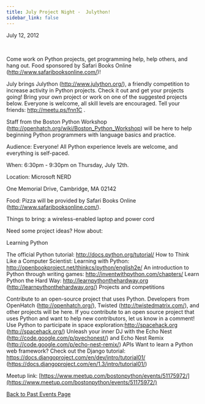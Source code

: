 ```yaml
---
title: July Project Night -  Julython!
sidebar_link: false
---
```


July 12, 2012


   

Come work on Python projects, get programming help, help others, and hang out. Food sponsored by Safari Books Online (http://www.safaribooksonline.com/)!

July brings Julython (http://www.julython.org/), a friendly competition to increase activity in Python projects. Check it out and get your projects going! Bring your own project or work on one of the suggested projects below. Everyone is welcome, all skill levels are encouraged. Tell your friends: http://meetu.ps/fnn1C .

Staff from the Boston Python Workshop (http://openhatch.org/wiki/Boston_Python_Workshop) will be here to help beginning Python programmers with language basics and practice.

Audience: Everyone! All Python experience levels are welcome, and everything is self-paced.

When: 6:30pm - 9:30pm on Thursday, July 12th.

Location: Microsoft NERD

One Memorial Drive, Cambridge, MA 02142

Food: Pizza will be provided by Safari Books Online (http://www.safaribooksonline.com/).

Things to bring: a wireless-enabled laptop and power cord

Need some project ideas? How about:

Learning Python

The official Python tutorial: http://docs.python.org/tutorial/ How to Think Like a Computer Scientist: Learning with Python: http://openbookproject.net/thinkcs/python/english2e/ An introduction to Python through writing games: http://inventwithpython.com/chapters/ Learn Python the Hard Way: http://learnpythonthehardway.org (http://learnpythonthehardway.org/) Projects and competitions

Contribute to an open-source project that uses Python. Developers from OpenHatch (http://openhatch.org/), Twisted (http://twistedmatrix.com/), and other projects will be here. If you contribute to an open source project that uses Python and want to help new contributors, let us know in a comment! Use Python to participate in space exploration:http://spacehack.org (http://spacehack.org/) Unleash your inner DJ with the Echo Nest (http://code.google.com/p/pyechonest/) and Echo Nest Remix (http://code.google.com/p/echo-nest-remix/) APIs Want to learn a Python web framework? Check out the Django tutorial: https://docs.djangoproject.com/en/dev/intro/tutorial01/ (https://docs.djangoproject.com/en/1.3/intro/tutorial01/)


Meetup link: [https://www.meetup.com/bostonpython/events/51175972/](https://www.meetup.com/bostonpython/events/51175972/)

[Back to Past Events Page](index.md)